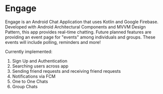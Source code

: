 # Engage

Engage is an Android Chat Application that uses Kotlin and Google Firebase. Developed with Android Architectural Components and MVVM Design Pattern, this app provides real-time chatting. Future planned features are providing an event page for "events" among individuals and groups. These events will include polling, reminders and more!

Currently implemented:
1. Sign Up and Authentication
2. Searching users across app
3. Sending friend requests and receiving friend requests
4. Notifications via FCM
5. One to One Chats
6. Group Chats
